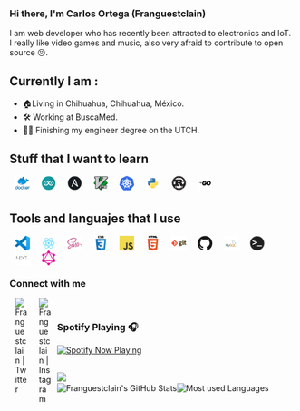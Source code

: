 ### Hi there, I'm Carlos Ortega (Franguestclain)
I am web developer who has recently been attracted to electronics and IoT. I really like video games and music, also very afraid to contribute to open source 😣.

## Currently I am :

- 🏠Living in Chihuahua, Chihuahua, México.
- 🛠 Working at BuscaMed.
- 👨‍🎓 Finishing my engineer degree on the UTCH.

## Stuff that I want to learn
<img align="left" style="margin: 0 10px" src="https://raw.githubusercontent.com/github/explore/80688e429a7d4ef2fca1e82350fe8e3517d3494d/topics/docker/docker.png" width="26px" alt="Docker" />

<img align="left" style="margin: 0 10px" src="https://raw.githubusercontent.com/github/explore/80688e429a7d4ef2fca1e82350fe8e3517d3494d/topics/arduino/arduino.png" width="26px" alt="Arduino" />

<img align="left" style="margin: 0 10px" src="https://raw.githubusercontent.com/github/explore/80688e429a7d4ef2fca1e82350fe8e3517d3494d/topics/ansible/ansible.png" width="26px" alt="Ansible" />

<img align="left" style="margin: 0 10px" src="https://raw.githubusercontent.com/github/explore/80688e429a7d4ef2fca1e82350fe8e3517d3494d/topics/vim/vim.png" width="26px" alt="Vim" />

<img align="left" style="margin: 0 10px" src="https://raw.githubusercontent.com/github/explore/80688e429a7d4ef2fca1e82350fe8e3517d3494d/topics/kubernetes/kubernetes.png" width="26px" alt="Kubernetes" />

<img align="left" style="margin: 0 10px" src="https://raw.githubusercontent.com/github/explore/80688e429a7d4ef2fca1e82350fe8e3517d3494d/topics/python/python.png" width="26px" alt="Python" />

<img align="left" style="margin: 0 10px" src="https://raw.githubusercontent.com/github/explore/80688e429a7d4ef2fca1e82350fe8e3517d3494d/topics/rust/rust.png" width="26px" alt="RUST" />

<img align="left" style="margin: 0 10px" src="https://raw.githubusercontent.com/github/explore/80688e429a7d4ef2fca1e82350fe8e3517d3494d/topics/go/go.png" width="26px" alt="GO/GOLANG" />


<br />
<br />

## Tools and languajes that I use
<img align="left" style="margin: 0 10px" src="https://raw.githubusercontent.com/github/explore/80688e429a7d4ef2fca1e82350fe8e3517d3494d/topics/visual-studio-code/visual-studio-code.png" width="26px" alt="Visual Studio Code" />

<img align="left" style="margin: 0 10px" src="https://raw.githubusercontent.com/github/explore/80688e429a7d4ef2fca1e82350fe8e3517d3494d/topics/react/react.png" width="26px" alt="ReactJs" />

<img align="left" style="margin: 0 10px" src="https://raw.githubusercontent.com/github/explore/80688e429a7d4ef2fca1e82350fe8e3517d3494d/topics/sass/sass.png" width="26px" alt="Sass" />

<img align="left" style="margin: 0 10px" src="https://raw.githubusercontent.com/github/explore/80688e429a7d4ef2fca1e82350fe8e3517d3494d/topics/css/css.png" width="26px" alt="CSS" />

<img align="left" style="margin: 0 10px" src="https://raw.githubusercontent.com/github/explore/80688e429a7d4ef2fca1e82350fe8e3517d3494d/topics/javascript/javascript.png" width="26px" alt="JavaScript" />

<img align="left" style="margin: 0 10px" src="https://raw.githubusercontent.com/github/explore/80688e429a7d4ef2fca1e82350fe8e3517d3494d/topics/html/html.png" width="26px" alt="HTML5" />

<img align="left" style="margin: 0 10px" src="https://raw.githubusercontent.com/github/explore/80688e429a7d4ef2fca1e82350fe8e3517d3494d/topics/git/git.png" width="26px" alt="GIT" />

<img align="left" style="margin: 0 10px" src="https://raw.githubusercontent.com/github/explore/78df643247d429f6cc873026c0622819ad797942/topics/github/github.png" width="26px" alt="GITHUB" />

<img align="left" style="margin: 0 10px" src="https://raw.githubusercontent.com/github/explore/80688e429a7d4ef2fca1e82350fe8e3517d3494d/topics/mysql/mysql.png" width="26px" alt="MYSQL" />

<img align="left" style="margin: 0 10px" src="https://raw.githubusercontent.com/github/explore/80688e429a7d4ef2fca1e82350fe8e3517d3494d/topics/terminal/terminal.png" width="26px" alt="TERMINAL" />

<img align="left" style="margin: 0 10px" src="https://raw.githubusercontent.com/github/explore/28b02bbc9ad9f7a503c43775aebeb515dc2da5fc/topics/nextjs/nextjs.png" width="26px" alt="NEXTJS" />

<img align="left" style="margin: 0 10px" alt="GRAPHQL" width="26px" src="https://raw.githubusercontent.com/github/explore/80688e429a7d4ef2fca1e82350fe8e3517d3494d/topics/graphql/graphql.png" style="max-width:100%;">

<br />
<br />
<br />

### Connect with me
[<img align="left" style="margin: 0 10px" alt="Franguestclain | Twitter" width="22px" src="https://camo.githubusercontent.com/eacc870029bca30353239d9d629076ba4c18de75/68747470733a2f2f63646e2e6a7364656c6976722e6e65742f6e706d2f73696d706c652d69636f6e734076332f69636f6e732f747769747465722e737667" data-canonical-src="https://cdn.jsdelivr.net/npm/simple-icons@v3/icons/twitter.svg" style="max-width:100%;">][twitter]

[<img align="left" style="margin: 0 10px" alt="Franguestclain | Instagram" width="22px" src="https://cdn.jsdelivr.net/npm/simple-icons@v3/icons/instagram.svg" />][instagram]

<br />


### Spotify Playing 🎧

[<img src="https://spotify-now-playing-five.vercel.app/api/spotify-playing" alt="Spotify Now Playing" width="350" />](https://open.spotify.com/user/12150525712?si=ljgQ1vu0RDy_fiDbZzj4Dg)

<br />

<img src="https://github-profile-trophy.vercel.app/?username=Franguestclain&column=7"/>

<div>
    <img align="left" alt="Franguestclain's GitHub Stats"  src="https://github-readme-stats.vercel.app/api?username=Franguestclain&count_private=true&show_icons=true&hide_border=true"/>
    <img align="left" alt="Most used Languages"  src="https://github-readme-stats.vercel.app/api/top-langs/?username=Franguestclain&layout=compact&hide_border=true"/>
</div>





[twitter]: https://twitter.com/Franguestclain
[instagram]: https://www.instagram.com/franguestclain/?hl=es-la
